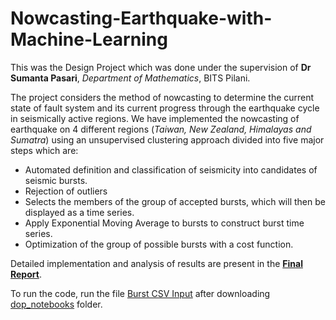 # Nowcasting-Earthquake-with-Machine-Learning

This was the Design Project which was done under the supervision of **Dr Sumanta Pasari**, *Department of Mathematics*, BITS Pilani.

The project considers the method of nowcasting to determine the current state of fault system and its current progress through the earthquake cycle in seismically active regions. We have implemented the nowcasting of earthquake on 4 different regions (*Taiwan, New Zealand, Himalayas and Sumatra*) using an unsupervised clustering approach divided into five major steps which are:
- Automated definition and classification of seismicity into candidates of seismic bursts.
- Rejection of outliers
- Selects the members of the group of accepted bursts, which will then be displayed as a time series.
- Apply Exponential Moving Average to bursts to construct burst time series.
- Optimization of the group of possible bursts with a cost function.

Detailed implementation and analysis of results are present in the [**Final Report**](https://github.com/thelords1007/Nowcasting-Earthquake-with-Machine-Learning/blob/main/FINAL%20REPORT.pdf). 

To run the code, run the file [Burst CSV Input](https://github.com/thelords1007/Nowcasting-Earthquake-with-Machine-Learning/blob/main/Burst_CSV_Input.ipynb) after downloading [dop_notebooks](https://github.com/thelords1007/Nowcasting-Earthquake-with-Machine-Learning/tree/main/dop_notebooks) folder.
